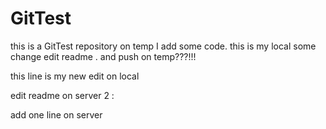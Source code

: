 # GitTest
this is a GitTest  repository  on temp I add some code.
this is my local some change
edit readme . and push on temp???!!!


this line is my new edit on local


edit readme on server 2 :


add one line on server
